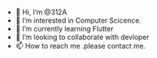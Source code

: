 - 👋 Hi, I’m @312A
- 👀 I’m interested in Computer Scicence.
- 🌱 I’m currently learning Flutter
- 💞️ I’m looking to collaborate with devloper
- 📫 How to reach me .please contact me.

<!---
312A/312A is a ✨ special ✨ repository because its `README.md` (this file) appears on your GitHub profile.
You can click the Preview link to take a look at your changes.
--->
